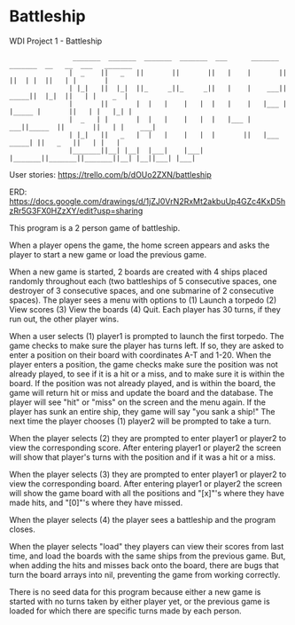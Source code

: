 # Battleship
WDI Project 1 - Battleship

                    _______  _______  _______  _______  ___      _______  _______  __   __  ___   _______
                   |  _    ||   _   ||       ||       ||   |    |       ||       ||  | |  ||   | |       |
                   | |_|   ||  |_|  ||_     _||_     _||   |    |    ___||  _____||  |_|  ||   | |    _  |
                   |       ||       |  |   |    |   |  |   |    |   |___ | |_____ |       ||   | |   |_| |
                   |  _   | |       |  |   |    |   |  |   |___ |    ___||_____  ||       ||   | |    ___|
                   | |_|   ||   _   |  |   |    |   |  |       ||   |___  _____| ||   _   ||   | |   |
                   |_______||__| |__|  |___|    |___|  |_______||_______||_______||__| |__||___| |___|


User stories: https://trello.com/b/dOUo2ZXN/battleship

ERD: https://docs.google.com/drawings/d/1jZJ0VrN2RxMt2akbuUp4GZc4KxD5hzRr5G3FX0HZzXY/edit?usp=sharing

This program is a 2 person game of battleship.

When a player opens the game, the home screen appears and asks the player to start a new game or 
load the previous game.

When a new game is started, 2 boards are created with 4 ships placed randomly throughout each 
(two battleships of 5 consecutive spaces, one destroyer of 3 consecutive spaces, and one submarine of 2 
consecutive spaces). The player sees a menu with options to (1) Launch a torpedo (2) View scores 
(3) View the boards (4) Quit. Each player has 30 turns, if they run out, the other player wins.

When a user selects (1) player1 is prompted to launch the first torpedo. The game checks to make sure the player 
has turns left. If so, they are asked to enter a position on their board with coordinates A-T and 1-20. 
When the player enters a position, the game checks make sure the position was not already played, to see 
if it is a hit or a miss, and to make sure it is within the board. If the position was not already played, and 
is within the board, the game will return hit or miss and update the board and the database. The player will see 
"hit" or "miss" on the screen and the menu again. If the player has sunk an entire ship, they game will say "you 
sank a ship!" The next time the player chooses (1) player2 will be prompted to take a turn.

When the player selects (2) they are prompted to enter player1 or player2 to view the corresponding score. 
After entering player1 or player2 the screen will show that player's turns with the position and if it was a 
hit or a miss.

When the player selects (3) they are prompted to enter player1 or player2 to view the corresponding board. 
After entering player1 or player2 the screen will show the game board with all the positions and "[x]"'s where 
they have made hits, and "[0]"'s where they have missed.

When the player selects (4) the player sees a battleship and the program closes.

When the player selects "load" they players can view their scores from last time, and load the boards with the same ships from the previous game. But, when adding the hits and misses back onto the board, there are bugs that turn the board arrays into nil, preventing the game from working correctly.

There is no seed data for this program because either a new game is started with no turns taken by either player yet, or the previous game is loaded for which there are specific turns made by each person.
